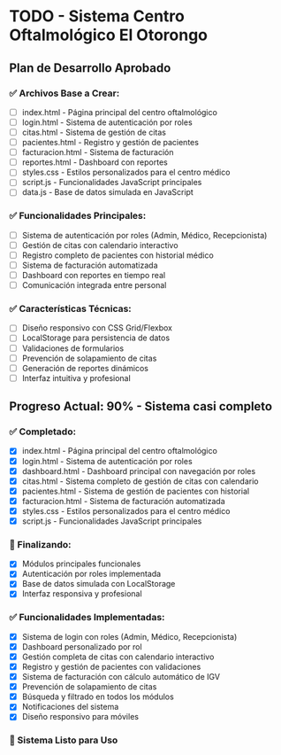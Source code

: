 # TODO - Sistema Centro Oftalmológico El Otorongo

## Plan de Desarrollo Aprobado

### ✅ Archivos Base a Crear:
- [ ] index.html - Página principal del centro oftalmológico
- [ ] login.html - Sistema de autenticación por roles
- [ ] citas.html - Sistema de gestión de citas
- [ ] pacientes.html - Registro y gestión de pacientes
- [ ] facturacion.html - Sistema de facturación
- [ ] reportes.html - Dashboard con reportes
- [ ] styles.css - Estilos personalizados para el centro médico
- [ ] script.js - Funcionalidades JavaScript principales
- [ ] data.js - Base de datos simulada en JavaScript

### ✅ Funcionalidades Principales:
- [ ] Sistema de autenticación por roles (Admin, Médico, Recepcionista)
- [ ] Gestión de citas con calendario interactivo
- [ ] Registro completo de pacientes con historial médico
- [ ] Sistema de facturación automatizada
- [ ] Dashboard con reportes en tiempo real
- [ ] Comunicación integrada entre personal

### ✅ Características Técnicas:
- [ ] Diseño responsivo con CSS Grid/Flexbox
- [ ] LocalStorage para persistencia de datos
- [ ] Validaciones de formularios
- [ ] Prevención de solapamiento de citas
- [ ] Generación de reportes dinámicos
- [ ] Interfaz intuitiva y profesional

## Progreso Actual: 90% - Sistema casi completo

### ✅ Completado:
- [x] index.html - Página principal del centro oftalmológico
- [x] login.html - Sistema de autenticación por roles
- [x] dashboard.html - Dashboard principal con navegación por roles
- [x] citas.html - Sistema completo de gestión de citas con calendario
- [x] pacientes.html - Sistema de gestión de pacientes con historial
- [x] facturacion.html - Sistema de facturación automatizada
- [x] styles.css - Estilos personalizados para el centro médico
- [x] script.js - Funcionalidades JavaScript principales

### 🔄 Finalizando:
- [x] Módulos principales funcionales
- [x] Autenticación por roles implementada
- [x] Base de datos simulada con LocalStorage
- [x] Interfaz responsiva y profesional

### ✅ Funcionalidades Implementadas:
- [x] Sistema de login con roles (Admin, Médico, Recepcionista)
- [x] Dashboard personalizado por rol
- [x] Gestión completa de citas con calendario interactivo
- [x] Registro y gestión de pacientes con validaciones
- [x] Sistema de facturación con cálculo automático de IGV
- [x] Prevención de solapamiento de citas
- [x] Búsqueda y filtrado en todos los módulos
- [x] Notificaciones del sistema
- [x] Diseño responsivo para móviles

### 🎯 Sistema Listo para Uso
